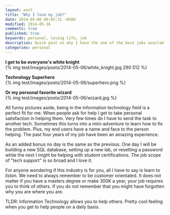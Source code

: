 ```yaml
---
layout: post
title: "Why I love my job?"
date: 2014-05-06 00:05:31 -0500
modified: 2014-05-16
comments: true
published: true
keywords: personal, loving life, job
description: Quick post on why I have the one of the best jobs available. 
categories: personal
---
```

**I get to be everyone's white knight**  
{% img test/images/posts/2014-05-06/white_knight.jpg 290 512 %}

**Technology Superhero**  
{% img test/images/posts/2014-05-06/superhero.png %}

**Or my personal favorite wizard**  
{% img test/images/posts/2014-05-06/wizard.jpg %}


All funny pictures aside, being in the information technology field is a perfect fit for me. When people ask for help I get to take personal satisfaction in helping them. Very few times do I have to send the task to another tech. Sometimes this turns into a mini-adventure to learn how to fix the problem. Plus, my end users have a name and face to the person helping. The past four years of my job have been an amazing experience.

As an added bonus no day is the same as the previous. One day I will be building a new SQL database, setting up a new lab, or resetting a password while the next I might be helping with student certifications. The job scope of "tech support" is so broad and I love it. 

For anyone wondering if this industry is for you, all I have to say is learn to _listen_. We need to always remember to be customer orientated. It does not matter if you have a masters degree or make 300K a year, your job requires you to think of others. If you do not remember that you might have forgotten why you are where you are.

TLDR: Information Technology allows you to help others. Pretty cool feeling when you get to help people on a daily basis. 
